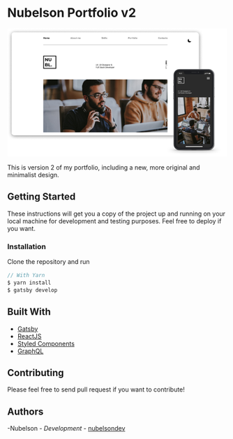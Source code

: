 # Nubelson Portfolio v2

![Portfolio Preview](./thumbnail.png)

This is version 2 of my portfolio, including a new, more original and minimalist design.

## Getting Started

These instructions will get you a copy of the project up and running on your local machine for development and testing purposes. Feel free to deploy if you want.

### Installation

Clone the repository and run

```javascript
// With Yarn
$ yarn install
$ gatsby develop
```

## Built With

-   [Gatsby](https://www.gatsbyjs.org/)
-   [ReactJS](https://reactjs.org/)
-   [Styled Components](https://styled-components.com/)
-   [GraphQL](https://graphql.org/)

## Contributing

Please feel free to send pull request if you want to contribute!

## Authors

-Nubelson - _Development_ - [nubelsondev](https://github.com/nubelsondev)
